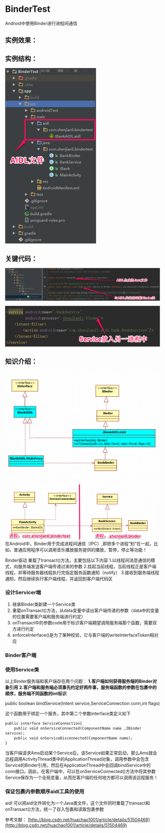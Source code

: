 # BinderTest
Android中使用Binder进行进程间通信

## 实例效果：
## 实例结构：
![实例结构图](img/structure.png)
## 关键代码：
![aidl生成的java文件](img/aidl_build_java_file.png)

![Service在另一进程中](img/put_service_to_other_thread.png)
## 知识介绍：
![aild生成文件UML](img/Aidl_binder_uml.png)

![实例进程UML](img/binder_two_thead.png)
在Android中，Binder用于完成进程间通信（IPC）,即把多个进程“别”在一起，比如，普通应用程序可以调用音乐播放服务提供的播放，暂停，停止等功能！

Binder驱动
重载了transact()方法，主要包括以下内容
1.以线程间消息通信的模式，向服务端发送客户端传递过来的参数
2.挂起当前线程，当前线程正是客户端线程，并等待服务器线程执行完指定服务函数通知（notify）
3.接收到服务端线程通知，然后继续执行客户端线程，并返回到客户端代码区

### 设计Servicer端
1. 继承Binder类新建一个Service类
2. 重载onTransact()方法，从data变量中读出客户端传递的参数（data中的变量的位置需要客户端和服务端进行约定）
3. onTransact中的参数code用于标识客户端期望调用服务端那个函数，需要双方进行约定
4. enforceInterface()是为了某种校验，它与客户端的writeInterfaceToken相对应

### Binder客户端
### 使用Service类
以上Binder服务端和客户端存在两个问题：
**1.客户端如何获得服务端的Binder对象引用**
**2.客户端和服务端必须事先约定好两件事，服务端函数的参数在包裹中的顺序，服务端不同函数的int标识**

public boolean bindService(Intent service,ServiceConnection conn,int flags)

这个函数用于绑定一个服务，其中第二个参数interface类定义如下
```
public interface ServiceConnection{
	public void onServiceConnected(ComponentName name ,IBinder service);
    public void onServiceDisconnected(ComponentName name);	
}
```
当客户端请求Ams启动某个Service后，该Service如果正常启动，那么Ams就会远程调用ActivityThread类中的ApplicationThread对象，调用参数中会包含Service的Binder引用，然后在ApplicationThread中会回调bindService中的conn接口。因此，在客户端中，可以在onServiceConnected()方法中将其参数Service保存为一个全局变量，从而在客户端的任何地方都可以调用该远程服务！

### 保证包裹内参数顺序aidl工具的使用
aidl 可以把aidl文件转化为一个Java类文件，这个文件同时重载了transact和onTransact()方法，统一了存入包裹和读取包裹参数


参考文献：
[http://blog.csdn.net/huachao1001/article/details/51504469](http://blog.csdn.net/huachao1001/article/details/51504469)
